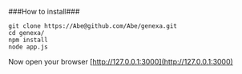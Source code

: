 ###How to install###

    git clone https://Abe@github.com/Abe/genexa.git
    cd genexa/
    npm install
    node app.js

Now open your browser [http://127.0.0.1:3000](http://127.0.0.1:3000)